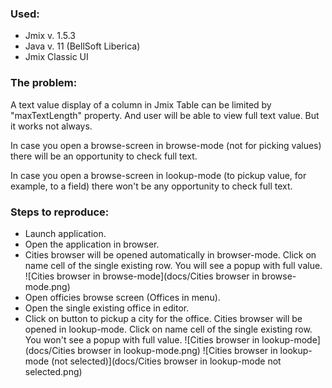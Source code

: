 ### Used:
* Jmix v. 1.5.3
* Java v. 11 (BellSoft Liberica)
* Jmix Classic UI

### The problem:
A text value display of a column in Jmix Table can be limited by "maxTextLength" property. And user will be able to view full text value. But it works not always. 

In case you open a browse-screen in browse-mode (not for picking values) there will be an opportunity to check full text. 

In case you open a browse-screen in lookup-mode (to pickup value, for example, to a field) there won't be any opportunity to check full text. 

### Steps to reproduce:
* Launch application.
* Open the application in browser.
* Cities browser will be opened automatically in browser-mode. Click on name cell of the single existing row. You will see a popup with full value.
![Cities browser in browse-mode](docs/Cities browser in browse-mode.png)
* Open officies browse screen (Offices in menu).
* Open the single existing office in editor.
* Click on button to pickup a city for the office. Cities browser will be opened in lookup-mode. Click on name cell of the single existing row. You won't see a popup with full value.
![Cities browser in lookup-mode](docs/Cities browser in lookup-mode.png)
![Cities browser in lookup-mode (not selected)](docs/Cities browser in lookup-mode not selected.png)